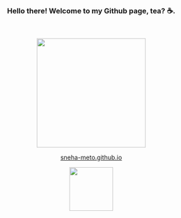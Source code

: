 
<h3 align="center"> Hello there! Welcome to my Github page, tea? ☕️. </h3>
</br>
<p align="center">
  <img width="250" src="https://media.giphy.com/media/eexxDzCm3TeMGlouQI/giphy.gif">
</p>
<a href="https://sneha-meto.github.io/#/"  >
 <p  align="center" > sneha-meto.github.io</p>
 <p height="500"  align="center" ><img width="100" src="https://media.giphy.com/media/oFCQODVjBs4VuZyR6B/giphy.gif"></p>


<!--
**sneha-meto/sneha-meto** is a ✨ _special_ ✨ repository because its `README.md` (this file) appears on your GitHub profile.

Here are some ideas to get you started:

- 🔭 I’m currently working on ...
- 🌱 I’m currently learning ...
- 👯 I’m looking to collaborate on ...
- 🤔 I’m looking for help with ...
- 💬 Ask me about ...
- 📫 How to reach me: ...
- 😄 Pronouns: ...
- ⚡ Fun fact: ...
-->
